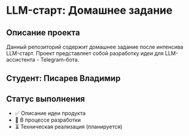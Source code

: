 # LLM-старт: Домашнее задание

## Описание проекта

Данный репозиторий содержит домашнее задание после интенсива LLM-старт. Проект представляет собой разработку идеи для LLM-ассистента - Telegram-бота.


 
## Студент: Писарев Владимир

## Статус выполнения

- ✅ Описание идеи продукта
- 🔄 В процессе разработки
- ⏳ Техническая реализация (планируется)
